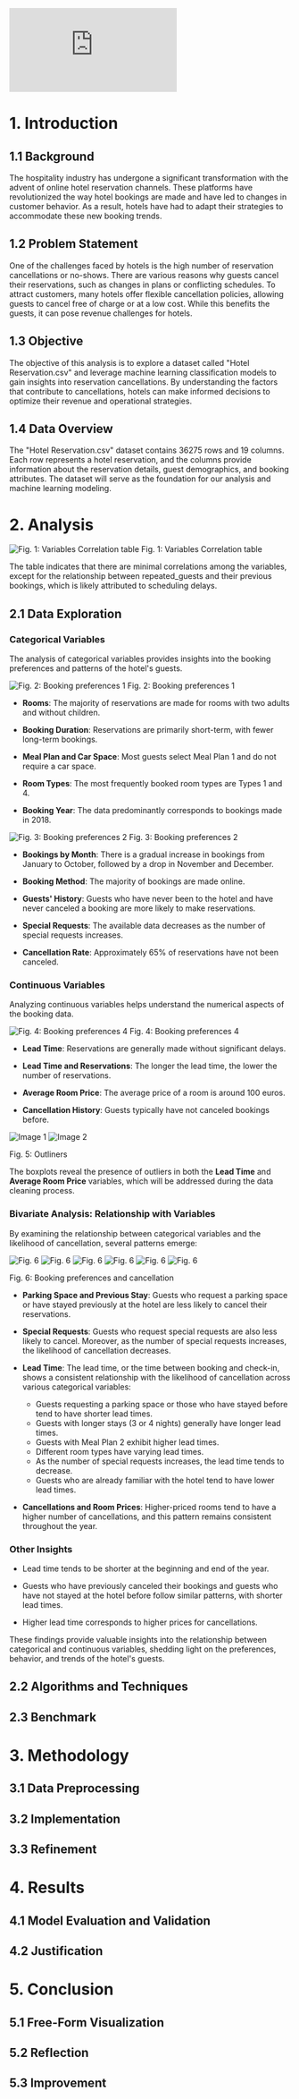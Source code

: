 ![Template guide](https://github.com/udacity/machine-learning/blob/master/projects/capstone/capstone_report_template.md)

# 1. Introduction

## 1.1 Background

The hospitality industry has undergone a significant transformation with the advent of online hotel reservation channels. These platforms have revolutionized the way hotel bookings are made and have led to changes in customer behavior. As a result, hotels have had to adapt their strategies to accommodate these new booking trends.

## 1.2 Problem Statement

One of the challenges faced by hotels is the high number of reservation cancellations or no-shows. There are various reasons why guests cancel their reservations, such as changes in plans or conflicting schedules. To attract customers, many hotels offer flexible cancellation policies, allowing guests to cancel free of charge or at a low cost. While this benefits the guests, it can pose revenue challenges for hotels.

## 1.3 Objective

The objective of this analysis is to explore a dataset called "Hotel Reservation.csv" and leverage machine learning classification models to gain insights into reservation cancellations. By understanding the factors that contribute to cancellations, hotels can make informed decisions to optimize their revenue and operational strategies.

## 1.4 Data Overview

The "Hotel Reservation.csv" dataset contains 36275 rows and 19 columns. Each row represents a hotel reservation, and the columns provide information about the reservation details, guest demographics, and booking attributes. The dataset will serve as the foundation for our analysis and machine learning modeling.

# 2. Analysis

![Fig. 1: Variables Correlation table](images/var_correlation.png)
Fig. 1: Variables Correlation table

The table indicates that there are minimal correlations among the variables, except for the relationship between repeated_guests and their previous bookings, which is likely attributed to scheduling delays.

## 2.1 Data Exploration

### **Categorical Variables**

The analysis of categorical variables provides insights into the booking preferences and patterns of the hotel's guests.

![Fig. 2: Booking preferences 1](images/var2.png)
Fig. 2: Booking preferences 1

- **Rooms**: The majority of reservations are made for rooms with two adults and without children.

- **Booking Duration**: Reservations are primarily short-term, with fewer long-term bookings.

- **Meal Plan and Car Space**: Most guests select Meal Plan 1 and do not require a car space.

- **Room Types**: The most frequently booked room types are Types 1 and 4.

- **Booking Year**: The data predominantly corresponds to bookings made in 2018.

![Fig. 3: Booking preferences 2](images/var3.png)
Fig. 3: Booking preferences 2

- **Bookings by Month**: There is a gradual increase in bookings from January to October, followed by a drop in November and December.

- **Booking Method**: The majority of bookings are made online.

- **Guests' History**: Guests who have never been to the hotel and have never canceled a booking are more likely to make reservations.

- **Special Requests**: The available data decreases as the number of special requests increases.

- **Cancellation Rate**: Approximately 65% of reservations have not been canceled.

### **Continuous Variables**

Analyzing continuous variables helps understand the numerical aspects of the booking data.

![Fig. 4: Booking preferences 4](images/var3.png)
Fig. 4: Booking preferences 4

- **Lead Time**: Reservations are generally made without significant delays.

- **Lead Time and Reservations**: The longer the lead time, the lower the number of reservations.

- **Average Room Price**: The average price of a room is around 100 euros.

- **Cancellation History**: Guests typically have not canceled bookings before.

![Image 1](images/boxplot1.png)
![Image 2](images/boxplot2.png)

Fig. 5: Outliners

The boxplots reveal the presence of outliers in both the **Lead Time** and **Average Room Price** variables, which will be addressed during the data cleaning process.

### **Bivariate Analysis: Relationship with Variables**

By examining the relationship between categorical variables and the likelihood of cancellation, several patterns emerge:

![Fig. 6](images/bivariate%20analysis.png) 
![Fig. 6](images/bivariate%20analysis%202.png)
![Fig. 6](images/bivariate%20analysis%203.png) 
![Fig. 6](images/bivariate%20analysis%204.png) 
![Fig. 6](images/bivariate%20analysis%205.png)
![Fig. 6](images/bivariate%20analysis%206.png) 

Fig. 6: Booking preferences and cancellation

- **Parking Space and Previous Stay**: Guests who request a parking space or have stayed previously at the hotel are less likely to cancel their reservations.

- **Special Requests**: Guests who request special requests are also less likely to cancel. Moreover, as the number of special requests increases, the likelihood of cancellation decreases.

- **Lead Time**: The lead time, or the time between booking and check-in, shows a consistent relationship with the likelihood of cancellation across various categorical variables:
  - Guests requesting a parking space or those who have stayed before tend to have shorter lead times.
  - Guests with longer stays (3 or 4 nights) generally have longer lead times.
  - Guests with Meal Plan 2 exhibit higher lead times.
  - Different room types have varying lead times.
  - As the number of special requests increases, the lead time tends to decrease.
  - Guests who are already familiar with the hotel tend to have lower lead times.

- **Cancellations and Room Prices**: Higher-priced rooms tend to have a higher number of cancellations, and this pattern remains consistent throughout the year.

### **Other Insights**

- Lead time tends to be shorter at the beginning and end of the year.

- Guests who have previously canceled their bookings and guests who have not stayed at the hotel before follow similar patterns, with shorter lead times.

- Higher lead time corresponds to higher prices for cancellations.

These findings provide valuable insights into the relationship between categorical and continuous variables, shedding light on the preferences, behavior, and trends of the hotel's guests.

## 2.2 Algorithms and Techniques

## 2.3 Benchmark

# 3. Methodology

## 3.1 Data Preprocessing

## 3.2 Implementation

## 3.3 Refinement

# 4. Results

## 4.1 Model Evaluation and Validation

## 4.2 Justification

# 5. Conclusion

## 5.1 Free-Form Visualization

## 5.2 Reflection

## 5.3 Improvement
